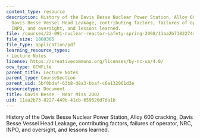 ```yaml
---
content_type: resource
description: History of the Davis Besse Nuclear Power Station, Alloy 600 cracking,
  Davis Besse Vessel Head Leakage, contributing factors, failures of operator, NRC,
  INPO, and oversight, and lessons learned.
file: /courses/22-091-nuclear-reactor-safety-spring-2008/11aa2b738227449b41cb659620d7da1b_MIT22_091S08_lec21.pdf
file_size: 1860365
file_type: application/pdf
learning_resource_types:
- Lecture Notes
license: https://creativecommons.org/licenses/by-nc-sa/4.0/
ocw_type: OCWFile
parent_title: Lecture Notes
parent_type: CourseSection
parent_uid: 5bf0bdaf-63b8-d8a3-bbaf-c6a132061d3e
resourcetype: Document
title: Davis Besse - Near Miss 2002
uid: 11aa2b73-8227-449b-41cb-659620d7da1b
---
```

History of the Davis Besse Nuclear Power Station, Alloy 600 cracking, Davis Besse Vessel Head Leakage, contributing factors, failures of operator, NRC, INPO, and oversight, and lessons learned.